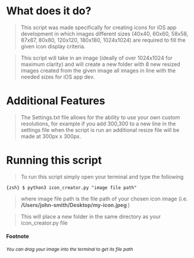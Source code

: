 # What does it do?

> This script was made specifically for creating icons for iOS app development in which images different sizes (40x40, 60x60, 58x58, 87x87, 80x80, 120x120, 180x180, 1024x1024) are required to fill the given icon display criteria.

> This script will take in an image (ideally of over 1024x1024 for maximum clarity) and will create a new folder with 8 new resized images created from the given image all images in line with the needed sizes for iOS app dev.

# Additional Features

> The Settings.txt file allows for the ability to use your own custom resolutions, for example if you add 300,300 to a new line in the settings file when the script is run an additional resize file will be made at 300px x 300px.

# Running this script

> To run this script simply open your terminal and type the following

 ```{zsh} $	python3 icon_creator.py "image file path" ``` 

> where image file path is the file path of your chosen icon image (i.e. <b>/Users/john-smith/Desktop/my-icon.jpeg </b>)

>This will place a new folder in the same directory as your icon_creator.py file



#### Footnote
<p style="font-size: 12px"><i>You can drag your image into the terminal to get its file path</p>
